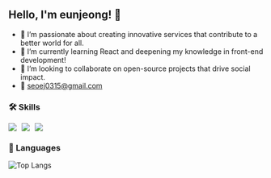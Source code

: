 ## Hello, I'm eunjeong! 🌱

- 🌳 I’m passionate about creating innovative services that contribute to a better world for all. 
- 📔 I’m currently learning React and deepening my knowledge in front-end development!
- 💞️ I’m looking to collaborate on open-source projects that drive social impact.
- 📩 seoej0315@gmail.com

<div>


</div>

### 🛠️ Skills


<div style="display: flex; gap: 10px; align-items: center;">  
  <img src="https://img.shields.io/badge/react-%2320232a.svg?style=flat&logo=react&logoColor=%2361DAFB"/>
  <img src="https://img.shields.io/badge/Next-black?style=flat&logo=next.js&logoColor=white"/>
  <img src="https://img.shields.io/badge/styled--components-DB7093?style=flat&logo=styled-components&logoColor=white"/>
</div>

### 🔎 Languages

![Top Langs](https://github-readme-stats.vercel.app/api/top-langs/?username=enunsnv&layout=compact)



<!---
enunsnv/enunsnv is a ✨ special ✨ repository because its `README.md` (this file) appears on your GitHub profile.
You can click the Preview link to take a look at your changes.
- 🌱 I’m currently learning **[Technology or Language]**
- 👨‍💻 All of my projects are available at [My Portfolio](https://yourportfolio.com)
- 📫 How to reach me **your.email@example.com**
- 📄 Know about my experiences [My Resume](https://yourresume.com)

--->


